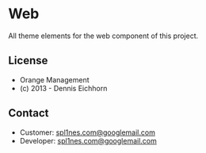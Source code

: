 # Web #

All theme elements for the web component of this project.

## License ##

* Orange Management
* (c) 2013 - Dennis Eichhorn

## Contact ##

* Customer: spl1nes.com@googlemail.com
* Developer: spl1nes.com@googlemail.com